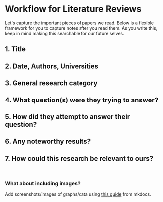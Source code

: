 # Workflow for Literature Reviews  
Let's capture the important pieces of papers we read. Below is a flexible framework for you to capture notes after you read them. As you write this, keep in mind making this searchable for our future selves.
## 1. Title
## 2. Date, Authors, Universities
## 3. General research category
## 4. What question(s) were they trying to answer?
## 5. How did they attempt to answer their question?
## 6. Any noteworthy results?
## 7. How could this research be relevant to ours?

<p>&nbsp;</p>

### What about including images?
Add screenshots/images of graphs/data using [this guide](https://squidfunk.github.io/mkdocs-material/reference/images/?h=images) from mkdocs. 